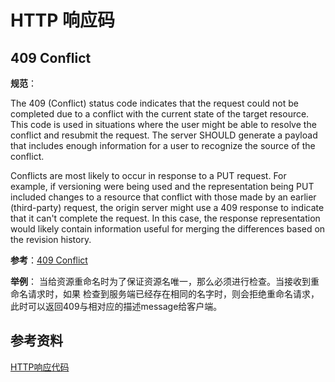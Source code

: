 # HTTP 响应码

## 409 Conflict

**规范**：

The 409 (Conflict) status code indicates that the request could not
   be completed due to a conflict with the current state of the target
   resource.  This code is used in situations where the user might be
   able to resolve the conflict and resubmit the request.  The server
   SHOULD generate a payload that includes enough information for a user
   to recognize the source of the conflict.

   Conflicts are most likely to occur in response to a PUT request.  For
   example, if versioning were being used and the representation being
   PUT included changes to a resource that conflict with those made by
   an earlier (third-party) request, the origin server might use a 409
   response to indicate that it can't complete the request.  In this
   case, the response representation would likely contain information
   useful for merging the differences based on the revision history.

**参考**：[409 Conflict](https://developer.mozilla.org/zh-CN/docs/Web/HTTP/Status/409)

**举例**： 当给资源重命名时为了保证资源名唯一，那么必须进行检查。当接收到重命名请求时，如果
检查到服务端已经存在相同的名字时，则会拒绝重命名请求，此时可以返回409与相对应的描述message给客户端。


## 参考资料

[HTTP响应代码](https://developer.mozilla.org/zh-CN/docs/Web/HTTP/Status)
